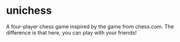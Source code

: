 # unichess
A four-player chess game inspired by the game from chess.com. The difference is that here, you can play with your friends!
